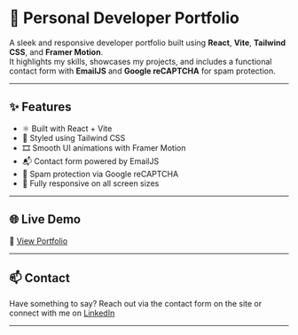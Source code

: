 # 🚀 Personal Developer Portfolio

A sleek and responsive developer portfolio built using **React**, **Vite**, **Tailwind CSS**, and **Framer Motion**.  
It highlights my skills, showcases my projects, and includes a functional contact form with **EmailJS** and **Google reCAPTCHA** for spam protection.

---

## ✨ Features

- ⚛️ Built with React + Vite
- 🎨 Styled using Tailwind CSS
- 🎞️ Smooth UI animations with Framer Motion
- 📬 Contact form powered by EmailJS
- 🔐 Spam protection via Google reCAPTCHA
- 📱 Fully responsive on all screen sizes

---

## 🌐 Live Demo

🔗 [View Portfolio](https://portfolio-dhirajdhande.vercel.app/)

---

## 📫 Contact

Have something to say? Reach out via the contact form on the site or connect with me on [LinkedIn](https://www.linkedin.com/in/dhiraj-dhande-1a7262237/)

---
